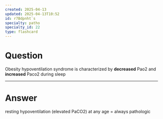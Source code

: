 ```yaml
---
created: 2025-04-13
updated: 2025-04-13T10:52
id: r7Bdpnht`s
specialty: patho
specialty_id: 22
type: flashcard
---
```


# Question
Obesity hypoventilation syndrome is characterized by **decreased** Pao2 and **increased** Paco2 during sleep

---

# Answer
resting hypoventilation (elevated PaCO2) at any age = always pathologic